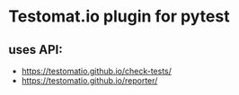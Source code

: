 # Testomat.io plugin for pytest

## uses API:
- https://testomatio.github.io/check-tests/
- https://testomatio.github.io/reporter/

